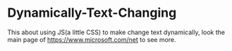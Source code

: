 # Dynamically-Text-Changing

This about using JS(a little CSS) to make change text dynamically, look the main page of https://www.microsoft.com/net to see more.
